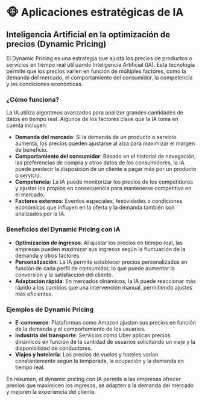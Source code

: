 # ​​🐵​ Aplicaciones estratégicas de IA
## Inteligencia Artificial en la optimización de precios (Dynamic Pricing)
El Dynamic Pricing es una estrategia que ajusta los precios de productos o servicios en tiempo real utilizando Inteligencia Artificial (IA). Esta tecnología permite que los precios varíen en función de múltiples factores, como la demanda del mercado, el comportamiento del consumidor, la competencia y las condiciones económicas.

### ¿Cómo funciona?
La IA utiliza algoritmos avanzados para analizar grandes cantidades de datos en tiempo real. Algunos de los factores clave que la IA toma en cuenta incluyen:
- **Demanda del mercado**: Si la demanda de un producto o servicio aumenta, los precios pueden ajustarse al alza para maximizar el margen de beneficio.
- **Comportamiento del consumidor**: Basado en el historial de navegación, las preferencias de compra y otros datos de los consumidores, la IA puede predecir la disposición de un cliente a pagar más por un producto o servicio.
- **Competencia**: La IA puede monitorizar los precios de los competidores y ajustar los propios en consecuencia para mantenerse competitivo en el mercado.
- **Factores externos**: Eventos especiales, festividades o condiciones económicas que influyen en la oferta y la demanda también son analizados por la IA.

### Beneficios del Dynamic Pricing con IA
- **Optimización de ingresos**: Al ajustar los precios en tiempo real, las empresas pueden maximizar sus ingresos según la fluctuación de la demanda y otros factores.
- **Personalización**: La IA permite establecer precios personalizados en función de cada perfil de consumidor, lo que puede aumentar la conversión y la satisfacción del cliente.
- **Adaptación rápida**: En mercados dinámicos, la IA puede reaccionar más rápido a los cambios que una intervención manual, permitiendo ajustes más eficientes.

### Ejemplos de Dynamic Pricing
- **E-commerce**: Plataformas como Amazon ajustan sus precios en función de la demanda y el comportamiento de los usuarios.
- **Industria del transporte**: Servicios como Uber aplican precios dinámicos en función de la cantidad de usuarios solicitando un viaje y la disponibilidad de conductores.
- **Viajes y hotelería**: Los precios de vuelos y hoteles varían constantemente según la temporada, la ocupación y la demanda en tiempo real.

En resumen, el dynamic pricing con IA permite a las empresas ofrecer precios que maximicen los ingresos, se adapten a la demanda del mercado y mejoren la experiencia del cliente.